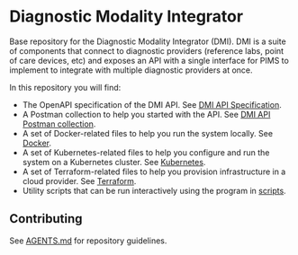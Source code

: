 # Diagnostic Modality Integrator

Base repository for the Diagnostic Modality Integrator (DMI). DMI is a suite of components that connect to diagnostic providers (reference labs, point of care devices, etc) and exposes an API with a single interface for PIMS to implement to integrate with multiple diagnostic providers at once.

In this repository you will find:
- The OpenAPI specification of the DMI API. See [DMI API Specification](spec/README.md).
- A Postman collection to help you started with the API. See [DMI API Postman collection](postman/README.md).
- A set of Docker-related files to help you run the system locally. See [Docker](docker/README.md).
- A set of Kubernetes-related files to help you configure and run the system on a Kubernetes cluster. See [Kubernetes](kubernetes/README.md).
- A set of Terraform-related files to help you provision infrastructure in a cloud provider. See [Terraform](terraform/README.md).
- Utility scripts that can be run interactively using the program in [scripts](scripts/README.md).

## Contributing
See [AGENTS.md](AGENTS.md) for repository guidelines.
